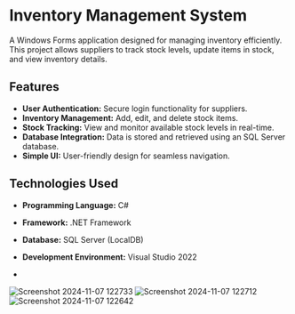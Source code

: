 # Inventory Management System

A Windows Forms application designed for managing inventory efficiently. This project allows suppliers to track stock levels, update items in stock, and view inventory details.

## Features
- **User Authentication:** Secure login functionality for suppliers.
- **Inventory Management:** Add, edit, and delete stock items.
- **Stock Tracking:** View and monitor available stock levels in real-time.
- **Database Integration:** Data is stored and retrieved using an SQL Server database.
- **Simple UI:** User-friendly design for seamless navigation.

## Technologies Used
- **Programming Language:** C#
- **Framework:** .NET Framework
- **Database:** SQL Server (LocalDB)
- **Development Environment:** Visual Studio 2022

- 
![Screenshot 2024-11-07 122733](https://github.com/user-attachments/assets/612a2b31-42fd-444e-a553-5783cbb76795)
![Screenshot 2024-11-07 122712](https://github.com/user-attachments/assets/491aea3b-1625-489c-b8c0-e644d52d06fa)
![Screenshot 2024-11-07 122642](https://github.com/user-attachments/assets/644d45b9-468b-4429-9f1a-74cc31179e44)

